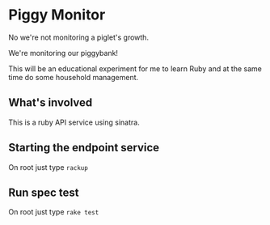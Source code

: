 # Piggy Monitor

No we're not monitoring a piglet's growth.

We're monitoring our piggybank!

This will be an educational experiment for me to learn Ruby and at the same time do some household management.



## What's involved

This is a ruby API service using sinatra.


## Starting the endpoint service

On root just type `rackup`

## Run spec test

On root just type `rake test`
